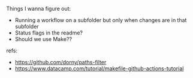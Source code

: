 Things I wanna figure out:
- Running a workflow on a subfolder but only when changes are in that subfolder
- Status flags in the readme?
- Should we use Make??



refs:
- https://github.com/dorny/paths-filter
- https://www.datacamp.com/tutorial/makefile-github-actions-tutorial

 